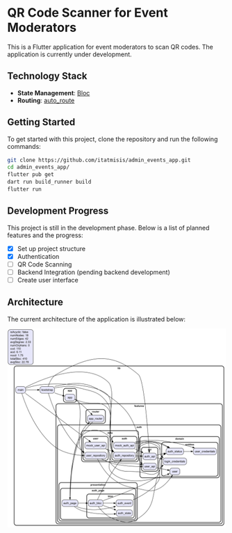 # QR Code Scanner for Event Moderators

This is a Flutter application for event moderators to scan QR codes. The application is currently under development.

## Technology Stack

- **State Management**: [Bloc](https://pub.dev/packages/flutter_bloc)
- **Routing**: [auto_route](https://pub.dev/packages/auto_route)

## Getting Started

To get started with this project, clone the repository and run the following commands:

```bash
git clone https://github.com/itatmisis/admin_events_app.git
cd admin_events_app/
flutter pub get
dart run build_runner build
flutter run
```

## Development Progress

This project is still in the development phase. Below is a list of planned features and the progress:

- [x] Set up project structure
- [x] Authentication
- [ ] QR Code Scanning
- [ ] Backend Integration (pending backend development)
- [ ] Create user interface

## Architecture

The current architecture of the application is illustrated below:

![Architecture](architecture.png)